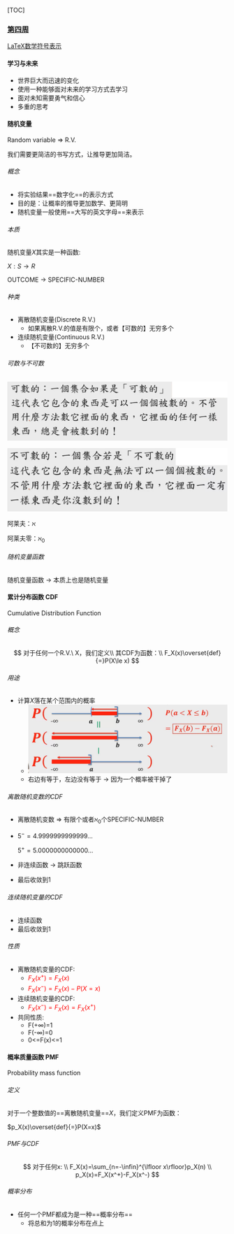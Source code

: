 [TOC]

### [第四周](https://www.coursera.org/learn/prob1/home/week/4)

[LaTeX数学符号表示](http://mohu.org/info/symbols/symbols.htm)

#### 学习与未来

* 世界巨大而迅速的变化
* 使用一种能够面对未来的学习方式去学习
* 面对未知需要勇气和信心
* 多重的思考

#### 随机变量

Random variable $\Rightarrow$ R.V.

我们需要更简洁的书写方式，让推导更加简洁。

###### 概念

* 将实验结果==数字化==的表示方式
* 目的是：让概率的推导更加数学、更简明
* 随机变量一般使用==大写的英文字母==来表示

###### 本质

随机变量$X$其实是一种函数: 

$X:S\to R$

OUTCOME $\to$ SPECIFIC-NUMBER

###### 种类

* 离散随机变量(Discrete R.V.)
  * 如果离散R.V.的值是有限个，或者【可数的】无穷多个
* 连续随机变量(Continuous R.V.)
  * 【不可数的】无穷多个

###### 可数与不可数

![image-20210818140359227](Week4_notes.assets/image-20210818140359227.png)

![image-20210818141218699](Week4_notes.assets/image-20210818141218699.png)

阿莱夫：$\aleph$   

阿莱夫零：$\aleph_0$

###### 随机变量函数

随机变量函数 $\to$ 本质上也是随机变量

#### 累计分布函数 CDF

Cumulative Distribution Function

###### 概念

$$
对于任何一个R.V.\ X，我们定义\\ 其CDF为函数：\\
F_X(x)\overset{def}{=}P(X\le x)
$$

###### 用途

* 计算$X$落在某个范围内的概率
  * ![image-20210818143209177](Week4_notes.assets/image-20210818143209177.png)
  * 右边有等于，左边没有等于 $\to$ 因为一个概率被干掉了

###### 离散随机变数的CDF

* 离散随机变数 => 有限个或者$\aleph_0$个SPECIFIC-NUMBER

* $5^-=4.9999999999999...$

  $5^+ = 5.0000000000000...$ 

* 非连续函数 $\to$ 跳跃函数
* 最后收敛到1

###### 连续随机变量的CDF

* 连续函数
* 最后收敛到1

###### 性质

* 离散随机变量的CDF:
  * <font color=red>$F_X(x^+)=F_X(x)$</font>
  * <font color=red>$F_X(x^-)=F_X(x)-P(X=x)$</font>
* 连续随机变量的CDF:
  * <font color=red>$F_X(x^-)=F_X(x)=F_X(x^+)$</font>
* 共同性质:
  * F(+∞)=1
  * F(-∞)=0
  * 0<=F(x)<=1

#### 概率质量函数 PMF

Probability mass function

###### 定义

对于一个整数值的==离散随机变量==$X$，我们定义PMF为函数：

$p_X(x)\overset{def}{=}P(X=x)$

###### PMF与CDF

$$
对于任何x:
\\ F_X(x)=\sum_{n=-\infin}^{\lfloor x\rfloor}p_X(n)
\\ p_X(x)=F_X(x^+)-F_X(x^-)
$$

###### 概率分布

* 任何一个PMF都成为是一种==概率分布==
  * 将总和为1的概率分布在点上
